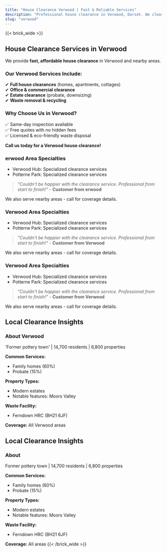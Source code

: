 ```yaml
---
title: "House Clearance Verwood | Fast & Reliable Services"
description: "Professional house clearance in Verwood, Dorset. We clear homes near Verwood Hub. Free quotes & same-day inspection."
slug: "verwood"
---
```


{{< brick_wide >}}   
## **House Clearance Services in Verwood**

We provide **fast, affordable house clearance** in Verwood and nearby areas.

### **Our Verwood Services Include:**
✔ **Full house clearances** (homes, apartments, cottages)  
✔ **Office & commercial clearance**  
✔ **Estate clearance** (probate, downsizing)  
✔ **Waste removal & recycling**  

### **Why Choose Us in Verwood?**
✅ Same-day inspection available  
✅ Free quotes with no hidden fees  
✅ Licensed & eco-friendly waste disposal  

**Call us today for a Verwood house clearance!**  


### erwood Area Specialties
- Verwood Hub: Specialized clearance services
-  Potterne Park: Specialized clearance services

> *"Couldn't be happier with the clearance service. Professional from start to finish!"* - **Customer from erwood**

We also serve nearby areas - call for coverage details.

### Verwood Area Specialties
- Verwood Hub: Specialized clearance services
- Potterne Park: Specialized clearance services

> *"Couldn't be happier with the clearance service. Professional from start to finish!"* - **Customer from Verwood**

We also serve nearby areas - call for coverage details.

### Verwood Area Specialties
- Verwood Hub: Specialized clearance services
- Potterne Park: Specialized clearance services

> *"Couldn't be happier with the clearance service. Professional from start to finish!"* - **Customer from Verwood**

We also serve nearby areas - call for coverage details.

## Local Clearance Insights
### About Verwood
'Former pottery town' | 14,700 residents | 6,800 properties

**Common Services:**
- Family homes (60%)
- Probate (15%)

**Property Types:**
- Modern estates
- Notable features: Moors Valley

**Waste Facility:**
- Ferndown HRC (BH21 6JF)

**Coverage:** All Verwood areas

## Local Clearance Insights
### About 
Former pottery town | 14,700 residents | 6,800 properties

**Common Services:**
- Family homes (60%)
- Probate (15%)

**Property Types:**
- Modern estates
- Notable features: Moors Valley

**Waste Facility:**
- Ferndown HRC (BH21 6JF)

**Coverage:** All  areas
{{< /brick_wide >}}
